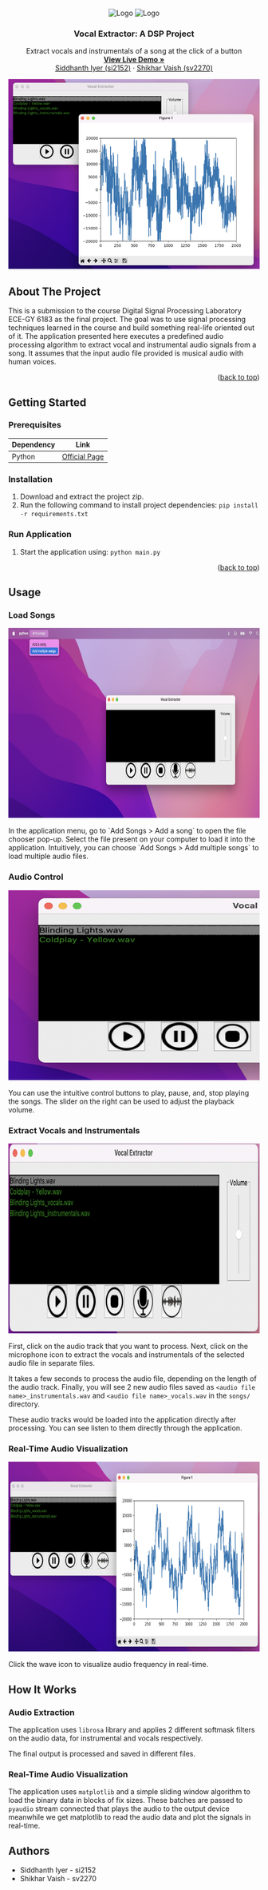 <div id="top"></div>
<!-- PROJECT LOGO -->
<br />
<div align="center">
  <a>
    <img src="https://s3.dualstack.us-east-2.amazonaws.com/pythondotorg-assets/media/community/logos/python-logo-only.png" alt="Logo" width="80" height="80">
    <img src="https://librosa.org/doc/latest/_static/librosa_logo_text.svg" alt="Logo" width="80" height="80">
  </a>

<h3 align="center">Vocal Extractor: A DSP Project</h3>
  <p align="center">
    Extract vocals and instrumentals of a song at the click of a button
    <br />
    <!-- TODO update demo link -->
    <a href="https://docs.rehost.in/#/getting-started/quickstart"><strong><u>View Live Demo »</u></strong></a>
    <br />
    <a href="mailto:si2152@nyu.edu">Siddhanth Iyer (si2152)</a>
    ·
    <a href="mailto:sv2270@nyu.edu">Shikhar Vaish (sv2270)</a>
  </p>
</div>

<p align="center">
    <img src="images/demo.png" alt="Logo" width="550" height="380">
</p>

## About The Project

This is a submission to the course Digital Signal Processing Laboratory ECE-GY 6183 as the final project. The goal was to use signal processing techniques learned in the course and build something real-life oriented out of it. The application presented here executes a predefined audio processing algorithm to extract vocal and instrumental audio signals from a song. It assumes that the input audio file provided is musical audio with human voices.

<p align="right">(<a href="#top">back to top</a>)</p>

<!-- GETTING STARTED -->
## Getting Started

### Prerequisites

Dependency | Link |
--- | --- |
Python | [Official Page](https://www.python.org/downloads/)

### Installation

1. Download and extract the project zip.
2. Run the following command to install project dependencies:
`pip install -r requirements.txt`

### Run Application

1. Start the application using:
`python main.py`

<p align="right">(<a href="#top">back to top</a>)</p>

## Usage

### Load Songs

<p align="center">
    <img src="images/load-song.png" alt="Logo" width="550" height="380">
</p>
In the application menu, go to `Add Songs > Add a song` to open the file chooser pop-up.  Select the file present on your computer to load it into the application. Intuitively, you can choose `Add Songs > Add multiple songs` to load multiple audio files.

### Audio Control

<p align="center">
    <img src="images/play-song.png" alt="Logo" width="550" height="380">
</p>
You can use the intuitive control buttons to play, pause, and, stop playing the songs. The slider on the right can be used to adjust the playback volume.

### Extract Vocals and Instrumentals

<p align="center">
    <img src="images/extract-song.png" alt="Logo" width="550" height="380">
</p>
First, click on the audio track that you want to process. Next, click on the microphone icon to extract the vocals and instrumentals of the selected audio file in separate files.

It takes a few seconds to process the audio file, depending on the length of the audio track. Finally, you will see 2 new audio files saved as `<audio file name>_instrumentals.wav` and `<audio file name>_vocals.wav` in the `songs/` directory. 

These audio tracks would be loaded into the application directly after processing. You can see listen to them directly through the application.

### Real-Time Audio Visualization

<p align="center">
    <img src="images/plot-song.png" alt="Logo" width="550" height="380">
</p>
Click the wave icon to visualize audio frequency in real-time.

## How It Works

### Audio Extraction

The application uses `librosa` library and applies 2 different softmask filters on the audio data, for instrumental and vocals respectively.

The final output is processed and saved in different files.

### Real-Time Audio Visualization

The application uses `matplotlib` and a simple sliding window algorithm to load the binary data in blocks of fix sizes. These batches are passed to `pyaudio` stream connected that plays the audio to the output device meanwhile we get matplotlib to read the audio data and plot the signals in real-time.


## Authors

* Siddhanth Iyer - si2152
* Shikhar Vaish - sv2270
